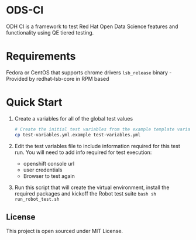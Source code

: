 # ODS-CI

ODH CI is a framework to test Red Hat Open Data Science features and functionality
using QE tiered testing.

# Requirements
  Fedora or CentOS that supports chrome drivers
  `lsb_release` binary
    - Provided by redhat-lsb-core in RPM based


# Quick Start
  1. Create a variables for all of the global test values
     ```bash
     # Create the initial test variables from the example template variables file
     cp test-variables.yml.example test-variables.yml
     ```

  1. Edit the test variables file to include information required for this test run.
     You will need to add info required for test execution:

     * openshift console url
     * user credentials 
     * Browser to test again


  1. Run this script that will create the virtual environment, install the required packages and kickoff the Robot test suite
    ```bash
    sh run_robot_test.sh
    ```



## License

This project is open sourced under MIT License.

